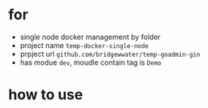 # for

- single node docker management by folder
- project name `temp-docker-single-node`
- prpject url `github.com/bridgewwater/temp-goadmin-gin`
- has modue `dev`, moudle contain tag is `Demo`

# how to use
